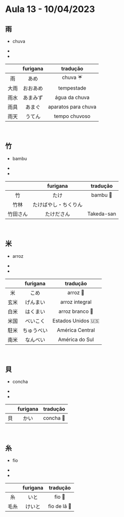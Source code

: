 # Aula 13 - 10/04/2023


## 雨
- chuva

<ul><li></li><li></li></ul>

|  | furigana | tradução |
|:---:|:---:|:---:|
| 雨 | あめ | chuva ☔️ |
| 大雨 | おおあめ | tempestade |
| 雨水 | あまみず | água da chuva |
| 雨具 | あまぐ | aparatos para chuva |
| 雨天 | うてん | tempo chuvoso |

<br>


## 竹
- bambu

<ul><li></li><li></li></ul>

|  | furigana | tradução |
|:---:|:---:|:---:|
| 竹 | たけ | bambu 🎋 |
| 竹林 | たけばやし・ちくりん |  |
| 竹田さん | たけださん | Takeda-san |

<br>


## 米
- arroz

<ul><li></li><li></li></ul>

|  | furigana | tradução |
|:---:|:---:|:---:|
| 米 | こめ | arroz 🌾 |
| 玄米 | げんまい | arroz integral |
| 白米 | はくまい | arroz branco 🍚 |
| 米国 | べいこく | Estados Unidos 🇺🇸 |
| 駐米 | ちゅうべい | América Central |
| 南米 | なんべい | América do Sul |

<br>


## 貝
- concha

<ul><li></li><li></li></ul>

|  | furigana | tradução |
|:---:|:---:|:---:|
| 貝 | かい | concha 🐚 |

<br>


## 糸
- fio

<ul><li></li><li></li></ul>

|  | furigana | tradução |
|:---:|:---:|:---:|
| 糸 | いと | fio 🧵 |
| 毛糸 | けいと | fio de lã 🧶 |